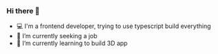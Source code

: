 ### Hi there 👋

- 💻 I'm a frontend developer, trying to use typescript build everything
- 🔭 I’m currently seeking a job
- 🌱 I’m currently learning to build 3D app

